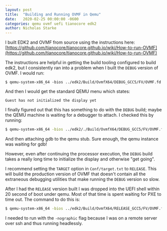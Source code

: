 ```yaml
---
layout: post
title:  "Building and Running OVMF in Qemu"
date:   2020-02-25 00:00:00 -0600
categories: qemu ovmf uefi tianocore edk2
author: Nicholas Starke
---
```


I built EDK2 and OVMF from source using the instructions here: [https://github.com/tianocore/tianocore.github.io/wiki/How-to-run-OVMF](https://github.com/tianocore/tianocore.github.io/wiki/How-to-run-OVMF)

The instructions are helpful in getting the build tooling configured to build edk2, but I consistently ran into a problem when I built the `DEBUG` version of OVMF. I would run:

```
$ qemu-system-x86_64 -bios ../edk2/Build/OvmfX64/DEBUG_GCC5/FV/OVMF.fd
```

And then I would get the standard QEMU menu which states:

```
Guest has not initialized the display yet
```

I finally figured out that this has something to do with the `DEBUG` build; maybe the QEMU machine is waiting for a debugger to attach.  I checked this by running:

```bash
$ qemu-system-x86_64 -bios ../edk2/./Build/OvmfX64/DEBUG_GCC5/FV/OVMF.fd -gdb tcp::1234
```

And then attaching gdb to the qemu stub.  Sure enough, the qemu instance was waiting for gdb!

However, even after continuing the processor execution, the `DEBUG` build takes a really long time to initialize the display and otherwise "get going".

I recommend setting the `TARGET` option in `Conf/target.txt` to `RELEASE`.  This will build the production version of OVMF that doesn't contain all the extraneous debugging utilities that make running the `DEBUG` version so slow.

After I had the `RELEASE` version built I was dropped into the UEFI shell within 20 second of boot under qemu. Most of that time is spent waiting for PXE to time out.  The command to do this is:

```bash
$ qemu-system-x86_64 -bios ../edk2/Build/OvmfX64/RELEASE_GCC5/FV/OVMF.fd -nographic
```

I needed to run with the `-nographic` flag because I was on a remote server over ssh and thus running headlessly.